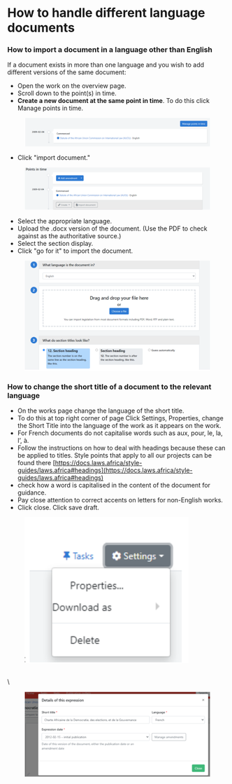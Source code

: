 # How to handle different language documents

### How to import a document in a language other than English

If a document exists in more than one language and you wish to add different versions of the same document:&#x20;

* Open the work on the overview page.
* Scroll down to the point(s) in time.
* **Create a new document at the same point in time**. To do this click Manage points in time.

<figure><img src="../.gitbook/assets/1 (1).png" alt=""><figcaption></figcaption></figure>

* Click "import document."

<figure><img src="../.gitbook/assets/2.png" alt=""><figcaption></figcaption></figure>

* Select the appropriate language.
* Upload the .docx version of the document. (Use the PDF to check against as the authoritative source.)&#x20;
* Select the section display.
* Click "go for it" to import the document.

<figure><img src="../.gitbook/assets/3.png" alt=""><figcaption></figcaption></figure>

### How to change the short title of a document to the relevant language

* On the works page change the language of the short title.
* &#x20;To do this at top right corner of page Click Settings, Properties, change the Short Title into the language of the work as it appears on the work.&#x20;
* For French documents do not capitalise words such as aux, pour, le, la, l’, à.
* Follow the instructions on how to deal with headings because these can be applied to titles. Style points that apply to all our projects can be found there [https://docs.laws.africa/style-guides/laws.africa#headings](https://docs.laws.africa/style-guides/laws.africa#headings)
* check how a word is capitalised in the content of the document for guidance.
* &#x20;Pay close attention to correct accents on letters for non-English works.
* &#x20;Click close. Click save draft.

<figure><img src="../.gitbook/assets/4.png" alt=""><figcaption></figcaption></figure>

\
\


<figure><img src="../.gitbook/assets/5.png" alt=""><figcaption></figcaption></figure>

### &#x20;
